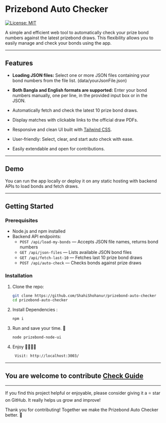 # Prizebond Auto Checker

[![License: MIT](https://img.shields.io/badge/License-MIT-blue.svg)](LICENSE)

A simple and efficient web tool to automatically check your prize bond numbers against the latest prizebond draws.
This flexibility allows you to easily manage and check your bonds using the app.

---

## Features

- **Loading JSON files:** Select one or more JSON files containing your bond numbers from the file list. (data/yourJsonFile.json)
- **Both Bangla and English formats are supported:** Enter your bond numbers manually, one per line, in the provided input box or in the JSON.

- Automatically fetch and check the latest 10 prize bond draws.
- Display matches with clickable links to the official draw PDFs.
- Responsive and clean UI built with [Tailwind CSS](https://tailwindcss.com/).
- User-friendly: Select, clear, and start auto check with ease.
- Easily extendable and open for contributions.

---

## Demo

You can run the app locally or deploy it on any static hosting with backend APIs to load bonds and fetch draws.

---

## Getting Started

### Prerequisites

- Node.js and npm installed
- Backend API endpoints:
  - `POST /api/load-my-bonds` — Accepts JSON file names, returns bond numbers
  - `GET /api/json-files` — Lists available JSON bond files
  - `GET /api/fetch-last-10` — Fetches last 10 prize bond draws
  - `POST /api/auto-check` — Checks bonds against prize draws

### Installation

1. Clone the repo:

   ```bash
   git clone https://github.com/ShahiShohanur/prizebond-auto-checker
   cd prizebond-auto-checker
   ```

2. Install Dependencies :

   ```bash
   npm i
   ```

3. Run and save your time. 🥳
   ```bash
   node prizebond-node-ui
   ```
4. Enjoy 🥳🥳🥳🥳
   ```bash
    Visit: http://localhost:3003/
   ```

---

## You are welcome to contribute [Check Guide](CONTRIBUTING.md)

---

If you find this project helpful or enjoyable, please consider giving it a ⭐ star on GitHub. It really helps us grow and improve!

Thank you for contributing! Together we make the Prizebond Auto Checker better. 🚀
